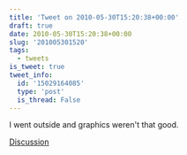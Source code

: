 ```yaml
---
title: 'Tweet on 2010-05-30T15:20:38+00:00'
draft: true
date: 2010-05-30T15:20:38+00:00
slug: '201005301520'
tags:
  - tweets
is_tweet: true
tweet_info:
  id: '15029164085'
  type: 'post'
  is_thread: False
---
```




I went outside and graphics weren't that good.

[Discussion](https://x.com/sytelus/status/15029164085)
